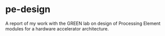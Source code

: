 # pe-design
A report of my work with the GREEN lab on design of Processing Element modules for a hardware accelerator architecture.
